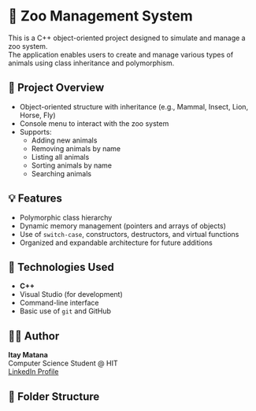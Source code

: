 # 🦁 Zoo Management System

This is a C++ object-oriented project designed to simulate and manage a zoo system.  
The application enables users to create and manage various types of animals using class inheritance and polymorphism.

## 📌 Project Overview

- Object-oriented structure with inheritance (e.g., Mammal, Insect, Lion, Horse, Fly)
- Console menu to interact with the zoo system
- Supports:
  - Adding new animals
  - Removing animals by name
  - Listing all animals
  - Sorting animals by name
  - Searching animals

## 💡 Features

- Polymorphic class hierarchy
- Dynamic memory management (pointers and arrays of objects)
- Use of `switch-case`, constructors, destructors, and virtual functions
- Organized and expandable architecture for future additions

## 🧪 Technologies Used

- **C++**
- Visual Studio (for development)
- Command-line interface
- Basic use of `git` and GitHub

## 🧑‍💻 Author

**Itay Matana**  
Computer Science Student @ HIT  
[LinkedIn Profile](https://linkedin.com/in/itay-matana-19241b32b)

## 📂 Folder Structure

